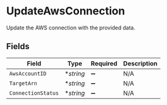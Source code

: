# UpdateAwsConnection

Update the AWS connection with the provided data.


## Fields

| Field              | Type               | Required           | Description        |
| ------------------ | ------------------ | ------------------ | ------------------ |
| `AwsAccountID`     | **string*          | :heavy_minus_sign: | N/A                |
| `TargetArn`        | **string*          | :heavy_minus_sign: | N/A                |
| `ConnectionStatus` | **string*          | :heavy_minus_sign: | N/A                |